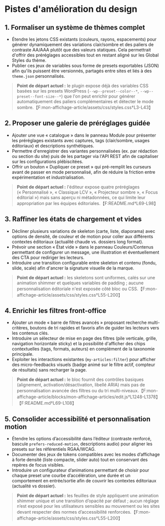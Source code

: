 # Pistes d'amélioration du design

## 1. Formaliser un système de thèmes complet
- Étendre les jetons CSS existants (couleurs, rayons, espacements) pour générer dynamiquement des variations clair/sombre et des paliers de contraste AA/AAA plutôt que des valeurs statiques. Cela permettrait d'offrir des préréglages accessibles tout en restant aligné sur les Global Styles du thème.
- Publier ces jeux de variables sous forme de presets exportables (JSON) afin qu'ils puissent être versionnés, partagés entre sites et liés à des `theme.json` personnalisés.

> **Point de départ actuel :** le plugin expose déjà des variables CSS basées sur les presets WordPress (`--wp--preset--color--*`, `--wp--preset--font-size--*`) que l'on peut enrichir pour générer automatiquement des paliers complémentaires et détecter le mode sombre.【F:mon-affichage-article/assets/css/styles.css†L3-L43】

## 2. Proposer une galerie de préréglages guidée
- Ajouter une vue « catalogue » dans le panneau Module pour présenter les préréglages existants avec captures, tags (clair/sombre, usages éditoriaux) et descriptions synthétiques.
- Permettre d'enregistrer des variantes personnalisées (ex. par rédaction ou section du site) puis de les partager via l'API REST afin de capitaliser sur les configurations plébiscitées.
- Offrir un bouton « Dupliquer ce preset » qui pré-remplit les curseurs avant de passer en mode personnalisé, afin de réduire la friction entre expérimentation et industrialisation.

> **Point de départ actuel :** l'éditeur expose quatre préréglages (« Personnalisé », « Classique LCV », « Projecteur sombre », « Focus éditorial ») mais sans aperçu ni métadonnées, ce qui limite leur appropriation par les équipes éditoriales.【F:README.md†L69-L98】

## 3. Raffiner les états de chargement et vides
- Décliner plusieurs variations de skeleton (carte, liste, diaporama) avec options de densité, de couleur et de motion pour coller aux différents contextes éditoriaux (actualité chaude vs. dossiers long format).
- Prévoir une section « État vide » dans le panneau Couleurs/Contenus permettant de configurer un message, une illustration et éventuellement des CTA pour rediriger les lecteurs.
- Introduire une transition configurable entre skeleton et contenu (fondu, slide, scale) afin d'ancrer la signature visuelle de la marque.

> **Point de départ actuel :** les skeletons sont uniformes, calés sur une animation shimmer et quelques variables de padding ; aucune personnalisation éditoriale n'est exposée côté bloc ou CSS.【F:mon-affichage-article/assets/css/styles.css†L55-L200】

## 4. Enrichir les filtres front-office
- Ajouter un mode « barre de filtres avancés » proposant recherche multi-critères, boutons de tri rapides et favoris afin de guider les lecteurs vers les contenus clés.
- Introduire un sélecteur de mise en page des filtres (pile verticale, grille, navigation horizontale sticky) et la possibilité d'afficher des chips contextuelles (tags, formats, auteurs) en complément de la taxonomie principale.
- Exploiter les interactions existantes (`my-articles:filter`) pour afficher des micro-feedbacks visuels (badge animé sur le filtre actif, compteur de résultats) sans recharger la page.

> **Point de départ actuel :** le bloc fournit des contrôles basiques (alignement, activation/désactivation, libellé ARIA) mais pas de personnalisation avancée des filtres ou du tri multi-niveaux.【F:mon-affichage-article/blocks/mon-affichage-articles/edit.js†L1248-L1378】【F:README.md†L69-L108】

## 5. Consolider accessibilité et personnalisation motion
- Étendre les options d’accessibilité dans l’éditeur (contraste renforcé, bascule `prefers-reduced-motion`, descriptions audio) pour aligner les presets sur les référentiels RGAA/WCAG.
- Documenter des jeux de tokens compatibles avec les modes d’affichage à forte densité (liste compacte, slider auto) tout en conservant des repères de focus visibles.
- Introduire un configurateur d’animations permettant de choisir pour chaque preset une courbe d’accélération, une durée et un comportement en entrée/sortie afin de couvrir les contextes éditoriaux (actualité vs dossier).

> **Point de départ actuel :** les feuilles de style appliquent une animation shimmer unique et une transition d’opacité par défaut ; aucun réglage n’est exposé pour les utilisateurs sensibles au mouvement ou les sites devant respecter des normes d’accessibilité renforcées.【F:mon-affichage-article/assets/css/styles.css†L55-L200】
